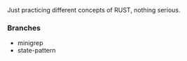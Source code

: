 Just practicing different concepts of RUST, nothing serious.

### Branches
- minigrep
- state-pattern

